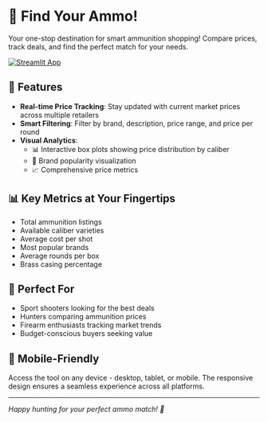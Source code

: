 # 🎯 Find Your Ammo!

Your one-stop destination for smart ammunition shopping! Compare prices, track deals, and find the perfect match for your needs.

[![Streamlit App](https://static.streamlit.io/badges/streamlit_badge_black_white.svg)](https://shopammo.streamlit.app)

## 🚀 Features

- **Real-time Price Tracking**: Stay updated with current market prices across multiple retailers
- **Smart Filtering**: Filter by brand, description, price range, and price per round
- **Visual Analytics**: 
  - 📊 Interactive box plots showing price distribution by caliber
  - 🥧 Brand popularity visualization
  - 📈 Comprehensive price metrics


## 📊 Key Metrics at Your Fingertips

- Total ammunition listings
- Available caliber varieties
- Average cost per shot
- Most popular brands
- Average rounds per box
- Brass casing percentage

## 🎯 Perfect For

- Sport shooters looking for the best deals
- Hunters comparing ammunition prices
- Firearm enthusiasts tracking market trends
- Budget-conscious buyers seeking value

## 📱 Mobile-Friendly

Access the tool on any device - desktop, tablet, or mobile. The responsive design ensures a seamless experience across all platforms.

---

*Happy hunting for your perfect ammo match! 🎯*